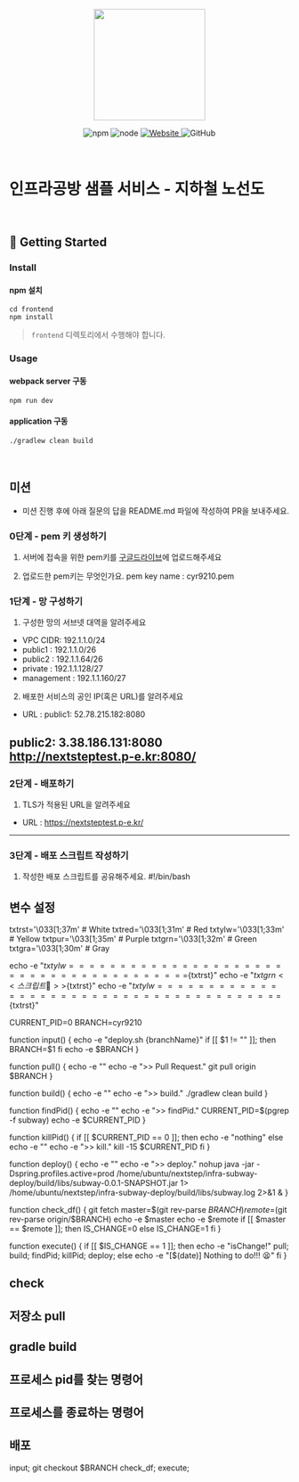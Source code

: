 <p align="center">
    <img width="200px;" src="https://raw.githubusercontent.com/woowacourse/atdd-subway-admin-frontend/master/images/main_logo.png"/>
</p>
<p align="center">
  <img alt="npm" src="https://img.shields.io/badge/npm-%3E%3D%205.5.0-blue">
  <img alt="node" src="https://img.shields.io/badge/node-%3E%3D%209.3.0-blue">
  <a href="https://edu.nextstep.camp/c/R89PYi5H" alt="nextstep atdd">
    <img alt="Website" src="https://img.shields.io/website?url=https%3A%2F%2Fedu.nextstep.camp%2Fc%2FR89PYi5H">
  </a>
  <img alt="GitHub" src="https://img.shields.io/github/license/next-step/atdd-subway-service">
</p>

<br>

# 인프라공방 샘플 서비스 - 지하철 노선도

<br>

## 🚀 Getting Started

### Install
#### npm 설치
```
cd frontend
npm install
```
> `frontend` 디렉토리에서 수행해야 합니다.

### Usage
#### webpack server 구동
```
npm run dev
```
#### application 구동
```
./gradlew clean build
```
<br>

## 미션

* 미션 진행 후에 아래 질문의 답을 README.md 파일에 작성하여 PR을 보내주세요.

### 0단계 - pem 키 생성하기

1. 서버에 접속을 위한 pem키를 [구글드라이브](https://drive.google.com/drive/folders/1dZiCUwNeH1LMglp8dyTqqsL1b2yBnzd1?usp=sharing)에 업로드해주세요

2. 업로드한 pem키는 무엇인가요.
pem key name : cyr9210.pem


### 1단계 - 망 구성하기
1. 구성한 망의 서브넷 대역을 알려주세요
- VPC CIDR: 192.1.1.0/24
- public1 : 192.1.1.0/26
- public2 : 192.1.1.64/26
- private : 192.1.1.128/27
- management : 192.1.1.160/27 
 

2. 배포한 서비스의 공인 IP(혹은 URL)를 알려주세요

- URL :
public1: 
52.78.215.182:8080

public2:
3.38.186.131:8080
http://nextsteptest.p-e.kr:8080/
---

### 2단계 - 배포하기
1. TLS가 적용된 URL을 알려주세요

- URL : https://nextsteptest.p-e.kr/

---

### 3단계 - 배포 스크립트 작성하기

1. 작성한 배포 스크립트를 공유해주세요.
#!/bin/bash

## 변수 설정

txtrst='\033[1;37m' # White
txtred='\033[1;31m' # Red
txtylw='\033[1;33m' # Yellow
txtpur='\033[1;35m' # Purple
txtgrn='\033[1;32m' # Green
txtgra='\033[1;30m' # Gray


echo -e "${txtylw}=======================================${txtrst}"
echo -e "${txtgrn}  << 스크립트 🧐 >>${txtrst}"
echo -e "${txtylw}=======================================${txtrst}"

CURRENT_PID=0
BRANCH=cyr9210

function input() {
        echo -e "deploy.sh {branchName}"
        if [[ $1 != "" ]]; then
                BRANCH=$1
        fi
        echo -e $BRANCH
}

function pull() {
        echo -e ""
        echo -e ">> Pull Request."
        git pull origin $BRANCH
}

function build() {
        echo -e ""
        echo -e ">> build."
        ./gradlew clean build
}

function findPid() {
        echo -e ""
        echo -e ">> findPid."
        CURRENT_PID=$(pgrep -f subway)
        echo -e $CURRENT_PID
}

function killPid() {
        if [[ $CURRENT_PID == 0 ]]; then
                echo -e "nothing"
        else
                echo -e ""
                echo -e ">> kill."
                kill -15 $CURRENT_PID
        fi
}

function deploy() {
        echo -e ""
        echo -e ">> deploy."
        nohup java -jar -Dspring.profiles.active=prod /home/ubuntu/nextstep/infra-subway-deploy/build/libs/subway-0.0.1-SNAPSHOT.jar 1> /home/ubuntu/nextstep/infra-subway-deploy/build/libs/subway.log 2>&1 &
}

function check_df() {
        git fetch
        master=$(git rev-parse $BRANCH)
        remote=$(git rev-parse origin/$BRANCH)
        echo -e $master
        echo -e $remote
        if [[ $master == $remote ]]; then
                IS_CHANGE=0
        else
                IS_CHANGE=1
        fi
}

function execute() {
        if [[ $IS_CHANGE == 1 ]]; then
                echo -e "isChange!"
                pull;
                build;
                findPid;
                killPid;
                deploy;
        else
                echo -e "[$(date)] Nothing to do!!! 😫"
        fi
}

## check
## 저장소 pull
## gradle build
## 프로세스 pid를 찾는 명령어
## 프로세스를 종료하는 명령어
## 배포
input;
git checkout $BRANCH
check_df;
execute;

